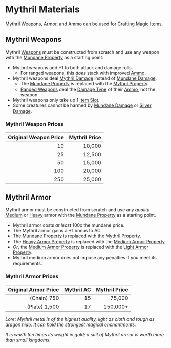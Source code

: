 # Mythril Materials

Mythril [Weapons](../Weapons/Weapons.md), [Armor](../Armor/Armor.md), and [Ammo](../Weapon%20Properties/Ammo%20Property.md) can be used for [Crafting Magic Items](../../Magic/Crafting/Crafting%20Magic%20Items.md).

## Mythril Weapons

Mythril [Weapons](../Weapons/Weapons.md) must be constructed from scratch and use any weapon with the [Mundane Property](Mundane%20Property.md) as a starting point.

- Mythril weapons add +1 to both attack and damage rolls.
	- For ranged weapons, this *does* stack with improved [Ammo](../Weapon%20Properties/Ammo%20Property.md).
- Mythril weapons deal [Mythril Damage](../../Game%20Procedures/Combat/Damage%20Types/Mythril%20Damage.md) instead of [Mundane Damage](../../Game%20Procedures/Combat/Damage%20Types/Mundane%20Damage.md).
	- The [Mundane Property](Mundane%20Property.md) is replaced with the [Mythril Property](Mythril%20Property.md).
	- [Ranged Weapons](../Weapons/Weapons.md#Ranged%20Weapons) deal the [Damage Type](../../Game%20Procedures/Combat/Damage%20Types/{Damage%20Types}.md) of their [Ammo](../Weapon%20Properties/Ammo%20Property.md), not the weapon.
- Mythril weapons only take up 1 [Item Slot](../Item%20Slot.md).
- Some creatures cannot be harmed by [Mundane Damage](../../Game%20Procedures/Combat/Damage%20Types/Mundane%20Damage.md) or [Silver Damage](../../Game%20Procedures/Combat/Damage%20Types/Silver%20Damage.md).

### Mythril Weapon Prices

| Original Weapon Price | Mythril Price |
| --------------------: | ------------: |
|                    10 |        10,000 |
|                    25 |        12,500 |
|                    50 |        15,000 |
|                   100 |        20,000 |
|                   250 |        25,000 |

## Mythril Armor

Mythril armor must be constructed from scratch and use any *quality* [Medium](../Armor%20Properties/Medium%20Armor%20Property.md) or [Heavy](../Armor%20Properties/Heavy%20Armor%20Property.md) armor with the [Mundane Property](Mundane%20Property.md) as a starting point.

- Mythril armor costs *at least* 100x the mundane price.
- The Mythril armor gains a +1 bonus to AC.
- The [Mundane Property](Mundane%20Property.md) is replaced with the [Mythril Property](Mythril%20Property.md).
- The [Heavy Armor Property](../Armor%20Properties/Heavy%20Armor%20Property.md) is replaced with the [Medium Armor Property](../Armor%20Properties/Medium%20Armor%20Property.md).
- *Or*, the [Medium Armor Property](../Armor%20Properties/Medium%20Armor%20Property.md) is replaced with the [Light Armor Property](../Armor%20Properties/Light%20Armor%20Property.md).
- Mythril medium armor does not impose any penalties if you meet its requirements.

### Mythril Armor Prices

| Original Armor Price | Mythril AC | Mythril Price |
| -------------------: | ---------: | ------------: |
|     (Chain)      750 |         15 |        75,000 |
|      (Plate)   1,500 |         17 |      150,000+ |

*Lore:*
*Mythril metal is of the highest quality, light as cloth and tough as dragon hide. It can hold the strongest magical enchantments.*

*It is worth ten times its weight in gold; a suit of Mythril armor is worth more than small kingdoms.*
